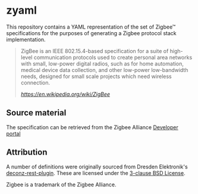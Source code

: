 # zyaml

This repository contains a YAML representation of the set of Zigbee™
specifications for the purposes of generating a Zigbee protocol stack
implementation.

> ZigBee is an IEEE 802.15.4-based specification for a suite of high-level
> communication protocols used to create personal area networks with small,
> low-power digital radios, such as for home automation, medical device
> data collection, and other low-power low-bandwidth needs, designed for
> small scale projects which need wireless connection.
>
> <cite>https://en.wikipedia.org/wiki/ZigBee</cite>

## Source material

The specification can be retrieved from the Zigbee Alliance
[Developer portal](https://zigbeealliance.org/developer_resources/?file_type%5B%5D=specification)

## Attribution

A number of definitions were originally sourced from Dresden Elektronik's
[deconz-rest-plugin](https://github.com/dresden-elektronik/deconz-rest-plugin).
These are licensed under the [3-clause BSD License](https://github.com/dresden-elektronik/deconz-rest-plugin/blob/bb47cdbc19c257e3000fdb8475aa456830e6df94/LICENSE.txt).

Zigbee is a trademark of the Zigbee Alliance.
